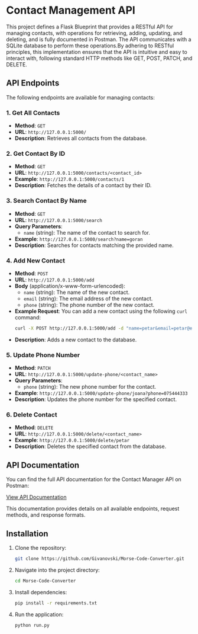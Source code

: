 # Contact Management API

This project defines a Flask Blueprint that provides a RESTful API for managing contacts, with operations for retrieving, adding, updating, and deleting, and is fully documented in Postman. The API communicates with a SQLite database to perform these operations.By adhering to RESTful principles, this implementation ensures that the API is intuitive and easy to interact with, following standard HTTP methods like GET, POST, PATCH, and DELETE.

## API Endpoints

The following endpoints are available for managing contacts:

### 1. Get All Contacts
- **Method**: `GET`
- **URL**: `http://127.0.0.1:5000/`
- **Description**: Retrieves all contacts from the database.

### 2. Get Contact By ID
- **Method**: `GET`
- **URL**: `http://127.0.0.1:5000/contacts/<contact_id>`
- **Example**: `http://127.0.0.1:5000/contacts/1`
- **Description**: Fetches the details of a contact by their ID.

### 3. Search Contact By Name
- **Method**: `GET`
- **URL**: `http://127.0.0.1:5000/search`
- **Query Parameters**: 
  - `name` (string): The name of the contact to search for.
- **Example**: `http://127.0.0.1:5000/search?name=goran`
- **Description**: Searches for contacts matching the provided name.

### 4. Add New Contact
- **Method**: `POST`
- **URL**: `http://127.0.0.1:5000/add`
- **Body** (application/x-www-form-urlencoded):
  - `name` (string): The name of the new contact.
  - `email` (string): The email address of the new contact.
  - `phone` (string): The phone number of the new contact.
- **Example Request**: You can add a new contact using the following `curl` command:
  ```bash
  curl -X POST http://127.0.0.1:5000/add -d "name=petar&email=petar@example.com&phone=075222111"
- **Description**: Adds a new contact to the database.

### 5. Update Phone Number
- **Method**: `PATCH`
- **URL**: `http://127.0.0.1:5000/update-phone/<contact_name>`
- **Query Parameters**:
  - `phone` (string): The new phone number for the contact.
- **Example**: `http://127.0.0.1:5000/update-phone/joana?phone=075444333`
- **Description**: Updates the phone number for the specified contact.

### 6. Delete Contact
- **Method**: `DELETE`
- **URL**: `http://127.0.0.1:5000/delete/<contact_name>`
- **Example**: `http://127.0.0.1:5000/delete/petar`
- **Description**: Deletes the specified contact from the database.

## API Documentation

You can find the full API documentation for the Contact Manager API on Postman:

[View API Documentation](https://web.postman.co/workspace/18f135b2-b1f2-4ec1-80f7-d849108b608d/documentation/32546891-32cfce4f-7cec-4d38-a990-09918e8780e2)

This documentation provides details on all available endpoints, request methods, and response formats.


## Installation
1. Clone the repository:
   ``` bash
   git clone https://github.com/Givanovski/Morse-Code-Converter.git
2. Navigate into the project directory:
   ``` bash
   cd Morse-Code-Converter
3. Install dependencies:
   ``` bash
   pip install -r requirements.txt
4. Run the application:
   ``` bash
   python run.py
